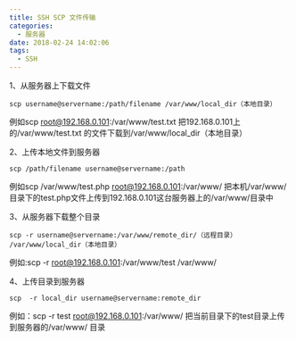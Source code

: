 ```yaml
---
title: SSH SCP 文件传输
categories:
  - 服务器
date: 2018-02-24 14:02:06
tags:
  - SSH
---
```


1、从服务器上下载文件

    scp username@servername:/path/filename /var/www/local_dir（本地目录）
    

例如scp root@192.168.0.101:/var/www/test.txt 把192.168.0.101上的/var/www/test.txt 的文件下载到/var/www/local_dir（本地目录）

2、上传本地文件到服务器

    scp /path/filename username@servername:/path   
    

例如scp /var/www/test.php root@192.168.0.101:/var/www/ 把本机/var/www/目录下的test.php文件上传到192.168.0.101这台服务器上的/var/www/目录中

3、从服务器下载整个目录

    scp -r username@servername:/var/www/remote_dir/（远程目录） /var/www/local_dir（本地目录）
    

例如:scp -r root@192.168.0.101:/var/www/test /var/www/

4、上传目录到服务器

    scp  -r local_dir username@servername:remote_dir
    

例如：scp -r test root@192.168.0.101:/var/www/ 把当前目录下的test目录上传到服务器的/var/www/ 目录